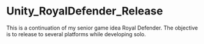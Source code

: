 # Unity_RoyalDefender_Release
This is a continuation of my senior game idea Royal Defender. The objective is to release to several platforms while developing solo.
